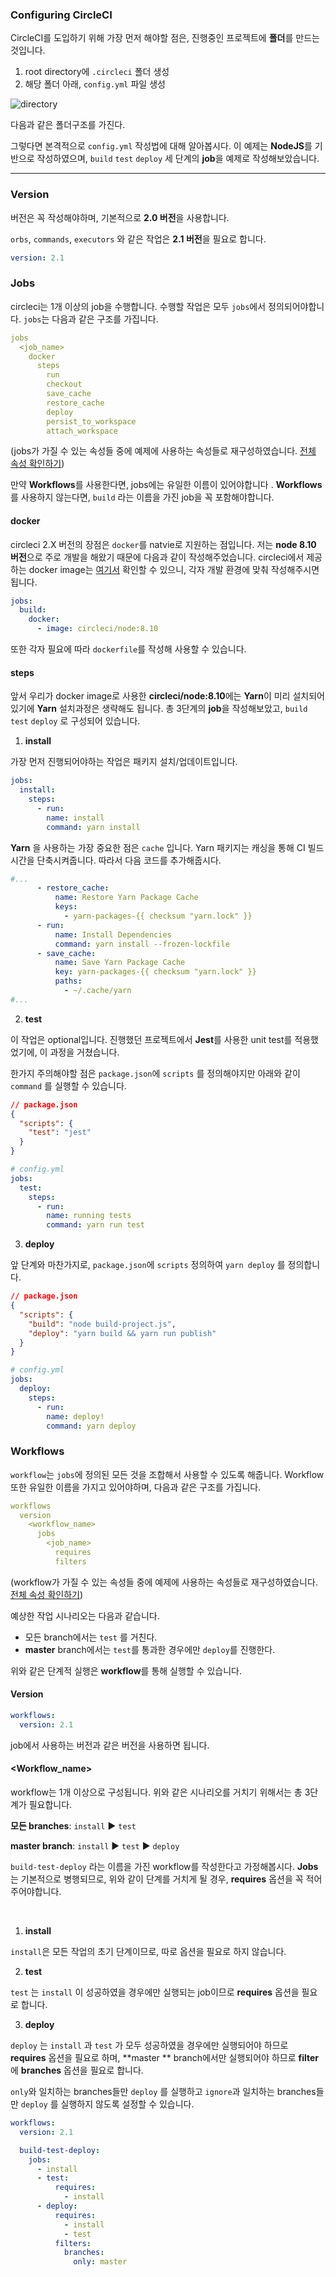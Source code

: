 ### Configuring CircleCI

CircleCI를 도입하기 위해 가장 먼저 해야할 점은, 진행중인 프로젝트에 **폴더**를 만드는 것입니다. 

1. root directory에 `.circleci`  폴더 생성
2. 해당 폴더 아래,  `config.yml` 파일 생성

![directory](/Users/scorpion/Developments/project/circleci-study/image/1.png)

다음과 같은 폴더구조를 가진다.



그렇다면 본격적으로 `config.yml` 작성법에 대해 알아봅시다. 이 예제는 **NodeJS**를 기반으로 작성하였으며, `build` `test` `deploy` 세 단계의 **job**을 예제로 작성해보았습니다.



------

### Version

버전은 꼭 작성해야하며, 기본적으로 **2.0 버전**을 사용합니다.

 `orbs`, `commands`, `executors` 와 같은 작업은 **2.1 버전**을 필요로 합니다. 

```yml
version: 2.1
```

### Jobs

circleci는 1개 이상의 job을 수행합니다. 수행할 작업은 모두 `jobs`에서 정의되어야합니다.  `jobs`는 다음과 같은 구조를 가집니다.

```yaml
jobs
  <job_name>
    docker
      steps
        run
        checkout
        save_cache
        restore_cache
        deploy
        persist_to_workspace
        attach_workspace
```

(jobs가 가질 수 있는 속성들 중에 예제에 사용하는 속성들로 재구성하였습니다. [전체 속성 확인하기](https://circleci.com/docs/2.0/configuration-reference/#jobs)) 

만약  **Workflows**를 사용한다면, jobs에는 유일한 이름이 있어야합니다 . **Workflows**를 사용하지 않는다면, `build` 라는 이름을 가진 job을 꼭 포함해야합니다. 



#### docker

circleci 2.X 버전의 장점은 `docker`를 natvie로 지원하는 점입니다. 저는 **node 8.10 버전**으로 주로 개발을 해왔기 때문에 다음과 같이 작성해주었습니다. circleci에서 제공하는 docker image는 [여기서](https://hub.docker.com/u/circleci) 확인할 수 있으니, 각자 개발 환경에 맞춰 작성해주시면 됩니다.

```yml
jobs:
  build:
    docker:
      - image: circleci/node:8.10
```

또한 각자 필요에 따라  `dockerfile`를 작성해 사용할 수 있습니다.



#### steps

앞서 우리가 docker image로 사용한 **circleci/node:8.10**에는 **Yarn**이 미리 설치되어있기에  **Yarn** 설치과정은 생략해도 됩니다. 총 3단계의 **job**을 작성해보았고, `build` `test` `deploy` 로 구성되어 있습니다. 

1. **install**

가장 먼저 진행되어야하는 작업은 패키지 설치/업데이트입니다.

```yml
jobs:
  install:
    steps:
      - run:
        name: install
        command: yarn install

```

 **Yarn** 을 사용하는 가장 중요한 점은 `cache` 입니다. Yarn 패키지는 캐싱을 통해 CI 빌드 시간을 단축시켜줍니다. 따라서 다음 코드를 추가해줍시다.

```yml
#...
      - restore_cache:
          name: Restore Yarn Package Cache
          keys:
            - yarn-packages-{{ checksum "yarn.lock" }}
      - run:
          name: Install Dependencies
          command: yarn install --frozen-lockfile
      - save_cache:
          name: Save Yarn Package Cache
          key: yarn-packages-{{ checksum "yarn.lock" }}
          paths:
            - ~/.cache/yarn
#...
```



2. **test**

이 작업은 optional입니다. 진행했던 프로젝트에서 **Jest**를 사용한 unit test를 적용했었기에, 이 과정을 거쳤습니다.

한가지 주의해야할 점은 `package.json`에 `scripts` 를 정의해야지만 아래와 같이 `command` 를 실행할 수 있습니다. 

```json
// package.json
{
  "scripts": {
    "test": "jest"
  }
}
```

```yml
# config.yml
jobs:
  test:
    steps:
      - run:
        name: running tests
        command: yarn run test
```



3. **deploy**

앞 단계와 마찬가지로, `package.json`에 `scripts` 정의하여 `yarn deploy` 를 정의합니다.

```json
// package.json
{
  "scripts": {
    "build": "node build-project.js",
    "deploy": "yarn build && yarn run publish"
  }
}
```



```yml
# config.yml
jobs:
  deploy:
    steps:
      - run:
        name: deploy!
        command: yarn deploy
```



### Workflows

`workflow`는 `jobs`에 정의된 모든 것을 조합해서 사용할 수 있도록 해줍니다. Workflow 또한 유일한 이름을 가지고 있어야하며, 다음과 같은 구조를 가집니다.

```yml
workflows
  version
    <workflow_name>
      jobs
        <job_name>
          requires
          filters
```

(workflow가 가질 수 있는 속성들 중에 예제에 사용하는 속성들로 재구성하였습니다. [전체 속성 확인하기](https://circleci.com/docs/2.0/configuration-reference/#workflows)) 



예상한 작업 시나리오는 다음과 같습니다.

- 모든 branch에서는 `test` 를 거친다.
- **master** branch에서는 `test`를 통과한 경우에만 `deploy`를 진행한다.

위와 같은 단계적 실행은 **workflow**를 통해 실행할 수 있습니다. 



#### Version

```yml
workflows:
  version: 2.1
```

job에서 사용하는 버전과 같은 버전을 사용하면 됩니다.



#### <Workflow_name>

workflow는 1개 이상으로 구성됩니다. 위와 같은 시나리오를 거치기 위해서는 총 3단계가 필요합니다. 

**모든 branches**:  `install` :arrow_forward: `test`

**master branch**: `install` :arrow_forward: `test` :arrow_forward: `deploy`



`build-test-deploy` 라는 이름을 가진 workflow를 작성한다고 가정해봅시다. **Jobs**는 기본적으로 병행되므로, 위와 같이 단계를 거치게 될 경우, **requires** 옵션을 꼭 적어주어야합니다. 

<br />

1. **install**

`install`은 모든 작업의 초기 단계이므로, 따로 옵션을 필요로 하지 않습니다.



2. **test**

`test` 는 `install` 이 성공하였을 경우에만 실행되는 job이므로 **requires** 옵션을 필요로 합니다. 



3. **deploy**

`deploy` 는 `install` 과 `test` 가 모두 성공하였을 경우에만 실행되어야 하므로 **requires** 옵션을 필요로 하며, **master  ** branch에서만 실행되어야 하므로 **filter** 에 **branches** 옵션을 필요로 합니다.



`only`와 일치하는 branches들만 `deploy` 를 실행하고 `ignore`과 일치하는 branches들만 `deploy` 를 실행하지 않도록 설정할 수 있습니다.



~~~yml
workflows:
  version: 2.1

  build-test-deploy:
    jobs:
      - install
      - test:
          requires:
            - install
      - deploy:
          requires:
            - install
            - test
          filters:
            branches:
              only: master
~~~

